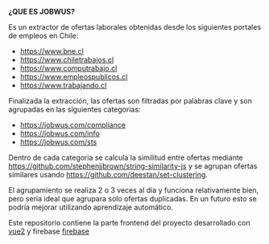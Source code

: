 **¿QUE ES JOBWUS?**

Es un extractor de ofertas laborales obtenidas desde los siguientes portales de empleos en Chile:
* <https://www.bne.cl>
* <https://www.chiletrabajos.cl>
* <https://www.computrabajo.cl>
* <https://www.empleospublicos.cl>
* <https://www.trabajando.cl>

Finalizada la extracción, las ofertas son filtradas por palabras clave y son agrupadas en las siguientes categorias:
* <https://jobwus.com/compliance>
* <https://jobwus.com/info>
* <https://jobwus.com/sts>


Dentro de cada categoria se calcula la similitud entre ofertas mediante <https://github.com/stephenjjbrown/string-similarity-js> y se agrupan ofertas similares usando <https://github.com/deestan/set-clustering>.

El agrupamiento se realiza 2 o 3 veces al dia y funciona relativamente bien, pero seria ideal que agrupara solo ofertas duplicadas. En un futuro esto se podría mejorar utilizando aprendizaje automático.

Este repositorio contiene la parte frontend del proyecto desarrollado con [vue2](https://vuejs.org) y firebase [firebase](https://firebase.google.com/)